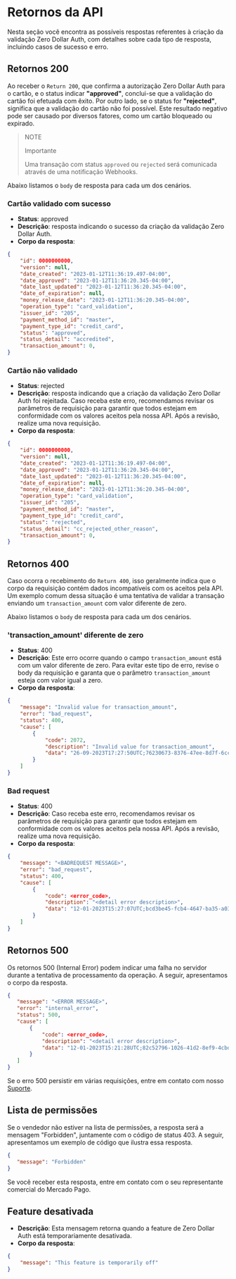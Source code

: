# Retornos da API

Nesta seção você encontra as possíveis respostas referentes à criação da validação Zero Dollar Auth, com detalhes sobre cada tipo de resposta, incluindo casos de sucesso e erro.

## Retornos 200 

Ao receber o `Return 200`, que confirma a autorização Zero Dollar Auth para o cartão, e o status indicar **"approved"**, conclui-se que a validação do cartão foi efetuada com êxito. Por outro lado, se o status for **"rejected"**, significa que a validação do cartão não foi possível. Este resultado negativo pode ser causado por diversos fatores, como um cartão bloqueado ou expirado.

> NOTE
>
> Importante
>
> Uma transação com status `approved` ou `rejected` será comunicada através de uma notificação Webhooks.

Abaixo listamos o `body` de resposta para cada um dos cenários.

### Cartão validado com sucesso

* **Status**: approved
* **Descrição**: resposta indicando o sucesso da criação da validação Zero Dollar Auth.
* **Corpo da resposta**:

```json
{
    "id": 0000000000,
    "version": null,
    "date_created": "2023-01-12T11:36:19.497-04:00",
    "date_approved": "2023-01-12T11:36:20.345-04:00",
    "date_last_updated": "2023-01-12T11:36:20.345-04:00",
    "date_of_expiration": null,
    "money_release_date": "2023-01-12T11:36:20.345-04:00",
    "operation_type": "card_validation",
    "issuer_id": "205",
    "payment_method_id": "master",
    "payment_type_id": "credit_card",
    "status": "approved",
    "status_detail": "accredited",
    "transaction_amount": 0,
}
```

### Cartão não validado

* **Status**: rejected
* **Descrição**: resposta indicando que a criação da validação Zero Dollar Auth foi rejeitada. Caso receba este erro, recomendamos revisar os parâmetros de requisição para garantir que todos estejam em conformidade com os valores aceitos pela nossa API. Após a revisão, realize uma nova requisição.
* **Corpo da resposta**:

```json
{
    "id": 0000000000,
    "version": null,
    "date_created": "2023-01-12T11:36:19.497-04:00",
    "date_approved": "2023-01-12T11:36:20.345-04:00",
    "date_last_updated": "2023-01-12T11:36:20.345-04:00",
    "date_of_expiration": null,
    "money_release_date": "2023-01-12T11:36:20.345-04:00",
    "operation_type": "card_validation",
    "issuer_id": "205",
    "payment_method_id": "master",
    "payment_type_id": "credit_card",
    "status": "rejected",
    "status_detail": "cc_rejected_other_reason",
    "transaction_amount": 0,
}
```

## Retornos 400

Caso ocorra o recebimento do `Return 400`, isso geralmente indica que o corpo da requisição contém dados incompatíveis com os aceitos pela API. Um exemplo comum dessa situação é uma tentativa de validar a transação enviando um `transaction_amount` com valor diferente de zero.

Abaixo listamos o `body` de resposta para cada um dos cenários.

### 'transaction_amount' diferente de zero

* **Status**: 400
* **Descrição**: Este erro ocorre quando o campo `transaction_amount` está com um valor diferente de zero. Para evitar este tipo de erro, revise o body da requisição e garanta que o parâmetro `transaction_amount` esteja com valor igual a zero.
* **Corpo da resposta**:

```json
{
    "message": "Invalid value for transaction_amount",
    "error": "bad_request",
    "status": 400,
    "cause": [
        {
            "code": 2072,
            "description": "Invalid value for transaction_amount",
            "data": "26-09-2023T17:27:50UTC;76230673-8376-47ee-8d7f-6ccaacdb5b2a"
        }
    ]
}
```

### Bad request

* **Status**: 400
* **Descrição**: Caso receba este erro, recomendamos revisar os parâmetros de requisição para garantir que todos estejam em conformidade com os valores aceitos pela nossa API. Após a revisão, realize uma nova requisição.
* **Corpo da resposta**:

```json
{
    "message": "<BADREQUEST MESSAGE>",
    "error": "bad_request",
    "status": 400,
    "cause": [
        {
            "code": <error_code>,
            "description": "<detail error description>",
            "data": "12-01-2023T15:27:07UTC;bcd3be45-fcb4-4647-ba35-a0396cd71b90"
        }
    ]
}
```

## Retornos 500

Os retornos 500 (Internal Error) podem indicar uma falha no servidor durante a tentativa de processamento da operação. A seguir, apresentamos o corpo da resposta.

```json
{
   "message": "<ERROR MESSAGE>",
   "error": "internal_error",
   "status": 500,
   "cause": [
       {
           "code": <error_code>,
           "description": "<detail error description>",
           "data": "12-01-2023T15:21:28UTC;82c52796-1026-41d2-8ef9-4cbda2d0db8d"
       }
   ]
}
```

Se o erro 500 persistir em várias requisições, entre em contato com nosso [Suporte](/developers/pt/support/center).

## Lista de permissões

Se o vendedor não estiver na lista de permissões, a resposta será a mensagem "Forbidden", juntamente com o código de status 403. A seguir, apresentamos um exemplo de código que ilustra essa resposta.

```json
{
   "message": "Forbidden"
}
```

Se você receber esta resposta, entre em contato com o seu representante comercial do Mercado Pago.

## Feature desativada

* **Descrição**: Esta mensagem retorna quando a feature de Zero Dollar Auth está temporariamente desativada.
* **Corpo da resposta**:

```json
{
    "message": "This feature is temporarily off"
}
```
